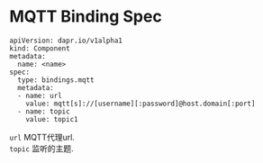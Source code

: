 # MQTT Binding Spec

```
apiVersion: dapr.io/v1alpha1
kind: Component
metadata:
  name: <name>
spec:
  type: bindings.mqtt
  metadata:
  - name: url
    value: mqtt[s]://[username][:password]@host.domain[:port]
  - name: topic
    value: topic1
```

`url` MQTT代理url.   
`topic` 监听的主题.  
